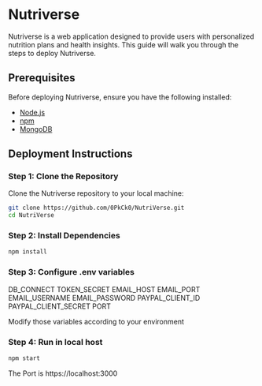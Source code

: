 # Nutriverse

Nutriverse is a web application designed to provide users with personalized nutrition plans and health insights. This guide will walk you through the steps to deploy Nutriverse.

## Prerequisites

Before deploying Nutriverse, ensure you have the following installed:

- [Node.js](https://nodejs.org/en/download/)
- [npm](https://www.npmjs.com/get-npm)
- [MongoDB](https://docs.mongodb.com/manual/installation/)

## Deployment Instructions

### Step 1: Clone the Repository

Clone the Nutriverse repository to your local machine:

```bash
git clone https://github.com/0PkCk0/NutriVerse.git
cd NutriVerse
```

### Step 2: Install Dependencies

```bash
npm install
```

### Step 3: Configure .env variables

DB_CONNECT 
TOKEN_SECRET 
EMAIL_HOST 
EMAIL_PORT 
EMAIL_USERNAME 
EMAIL_PASSWORD 
PAYPAL_CLIENT_ID 
PAYPAL_CLIENT_SECRET 
PORT

Modify those variables according to your environment

### Step 4: Run in local host

```bash
npm start
```
The Port is  https://localhost:3000
